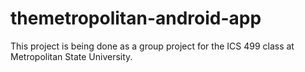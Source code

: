 # themetropolitan-android-app
This project is being done as a group project for the ICS 499 class at Metropolitan State University. 

